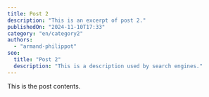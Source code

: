 ```yaml
---
title: Post 2
description: "This is an excerpt of post 2."
publishedOn: "2024-11-10T17:33"
category: "en/category2"
authors:
  - "armand-philippot"
seo:
  title: "Post 2"
  description: "This is a description used by search engines."
---
```


This is the post contents.
